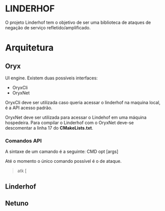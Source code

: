 # LINDERHOF  
  
O projeto Linderhof tem o objetivo de ser uma biblioteca de ataques de negação de serviço refletido/amplificado.  
  
  
# Arquitetura

## Oryx
UI engine.
Existem duas possíveis interfaces:

 - OryxCli
 - OryxNet

OryxCli deve ser utilizada caso queria acessar o linderhof na maquina local, é a API acesso padrão. 

OryxNet deve ser utilizada para acessar o Lindehof em uma máquina hospedeira. Para compilar o Linderhof com o OryxNet deve-se descomentar a linha 17 do **CMakeLists.txt**.

### Comandos API
A sintaxe de um camando é a seguinte:
CMD opt [args]

Até o momento o único comando possível é o de ataque.

> atk [

## Linderhof

## Netuno
<!--stackedit_data:
eyJoaXN0b3J5IjpbLTQ0NjQzNjAzNSw3MTYyNjM5NDgsLTE3MD
czNDU1MzQsNTIyMDEzODI4LC05OTMyMjQ1ODZdfQ==
-->